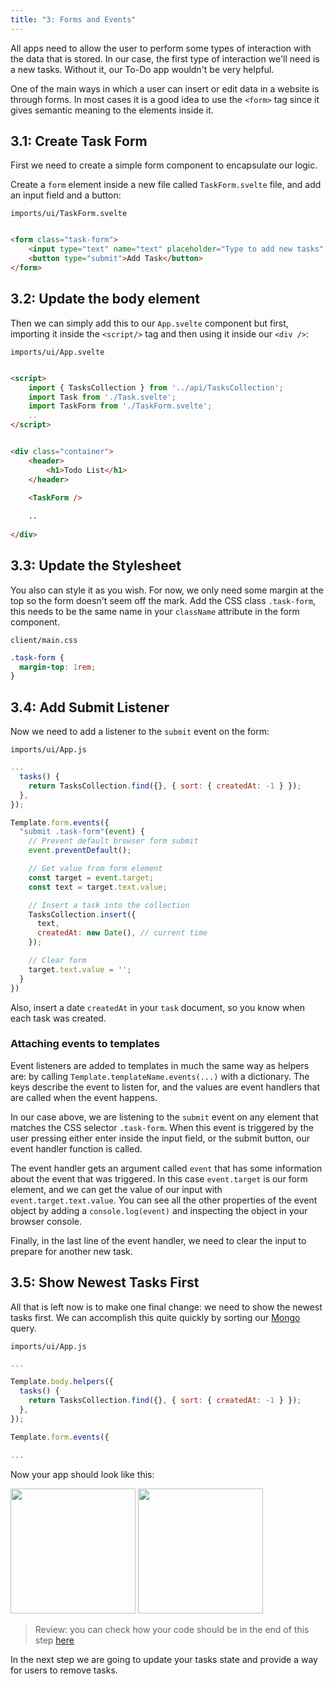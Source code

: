 ```yaml
---
title: "3: Forms and Events"
---
```


All apps need to allow the user to perform some types of interaction with the data that is stored. In our case, the first type of interaction we'll need is a new tasks. Without it, our To-Do app wouldn't be very helpful.  

One of the main ways in which a user can insert or edit data in a website is through forms. In most cases it is a good idea to use the `<form>` tag since it gives semantic meaning to the elements inside it.

## 3.1: Create Task Form

First we need to create a simple form component to encapsulate our logic.

Create a `form` element inside a new file called `TaskForm.svelte` file, and add an input field and a button:

`imports/ui/TaskForm.svelte`
```html

<form class="task-form">
    <input type="text" name="text" placeholder="Type to add new tasks" />
    <button type="submit">Add Task</button>
</form>

```

## 3.2: Update the body element

Then we can simply add this to our `App.svelte` component but first, importing it inside the `<script/>` tag and then using it inside our `<div />`:

`imports/ui/App.svelte`
```html

<script>
    import { TasksCollection } from '../api/TasksCollection';
    import Task from './Task.svelte';
    import TaskForm from './TaskForm.svelte';
    ..
</script>


<div class="container">
    <header>
        <h1>Todo List</h1>
    </header>

    <TaskForm />
    
    ..
    
</div>


```

## 3.3: Update the Stylesheet

You also can style it as you wish. For now, we only need some margin at the top so the form doesn't seem off the mark. Add the CSS class `.task-form`, this needs to be the same name in your `className` attribute in the form component.

`client/main.css`
```css
.task-form {
  margin-top: 1rem;
}
```

## 3.4: Add Submit Listener

Now we need to add a listener to the `submit` event on the form:

`imports/ui/App.js`
```js
...
  tasks() {
    return TasksCollection.find({}, { sort: { createdAt: -1 } });
  },
});

Template.form.events({
  "submit .task-form"(event) {
    // Prevent default browser form submit
    event.preventDefault();

    // Get value from form element
    const target = event.target;
    const text = target.text.value;

    // Insert a task into the collection
    TasksCollection.insert({
      text,
      createdAt: new Date(), // current time
    });

    // Clear form
    target.text.value = '';
  }
})
```

Also, insert a date `createdAt` in your `task` document, so you know when each task was created.


### Attaching events to templates

Event listeners are added to templates in much the same way as helpers are: by calling `Template.templateName.events(...)` with a dictionary. The keys describe the event to listen for, and the values are event handlers that are called when the event happens.

In our case above, we are listening to the `submit` event on any element that matches the CSS selector `.task-form`. When this event is triggered by the user pressing either enter inside the input field, or the submit button, our event handler function is called.

The event handler gets an argument called `event` that has some information about the event that was triggered. In this case `event.target` is our form element, and we can get the value of our input with `event.target.text.value`. You can see all the other properties of the event object by adding a `console.log(event)` and inspecting the object in your browser console.

Finally, in the last line of the event handler, we need to clear the input to prepare for another new task.

## 3.5: Show Newest Tasks First

All that is left now is to make one final change: we need to show the newest tasks first. We can accomplish this quite quickly by sorting our [Mongo](https://guide.meteor.com/collections.html#mongo-collections) query.

`imports/ui/App.js`
```js
...

Template.body.helpers({
  tasks() {
    return TasksCollection.find({}, { sort: { createdAt: -1 } });
  },
});

Template.form.events({

...

```

Now your app should look like this:

<img width="200px" src="/simple-todos/assets/step03-form-new-task.png"/>

<img width="200px" src="/simple-todos/assets/step03-new-task-on-list.png"/>

> Review: you can check how your code should be in the end of this step [here](https://github.com/meteor/blaze-tutorial/tree/master/src/simple-todos/step03) 

In the next step we are going to update your tasks state and provide a way for users to remove tasks.
